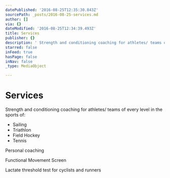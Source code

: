 ```yaml
---
datePublished: '2016-08-25T12:35:30.843Z'
sourcePath: _posts/2016-08-25-services.md
author: []
via: {}
dateModified: '2016-08-25T12:34:39.493Z'
title: Services
publisher: {}
description: ' Strength and conditioning coaching for athletes/ teams of every level in the sports of:'
starred: false
inFeed: true
hasPage: false
inNav: false
_type: MediaObject

---
```

# Services

Strength and conditioning coaching for athletes/ teams of every level in the sports of:

* Sailing
* Triathlon
* Field Hockey
* Tennis

Personal coaching

Functional Movement Screen

Lactate threshold test for cyclists and runners